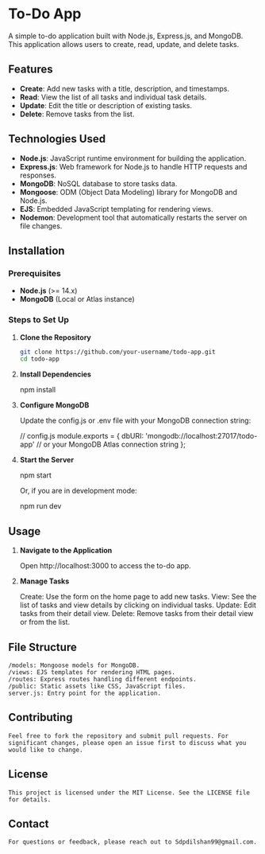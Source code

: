 # To-Do App

A simple to-do application built with Node.js, Express.js, and MongoDB. This application allows users to create, read, update, and delete tasks.

## Features

- **Create**: Add new tasks with a title, description, and timestamps.
- **Read**: View the list of all tasks and individual task details.
- **Update**: Edit the title or description of existing tasks.
- **Delete**: Remove tasks from the list.

## Technologies Used

- **Node.js**: JavaScript runtime environment for building the application.
- **Express.js**: Web framework for Node.js to handle HTTP requests and responses.
- **MongoDB**: NoSQL database to store tasks data.
- **Mongoose**: ODM (Object Data Modeling) library for MongoDB and Node.js.
- **EJS**: Embedded JavaScript templating for rendering views.
- **Nodemon**: Development tool that automatically restarts the server on file changes.

## Installation

### Prerequisites

- **Node.js** (>= 14.x)
- **MongoDB** (Local or Atlas instance)

### Steps to Set Up

1. **Clone the Repository**

   ```bash
   git clone https://github.com/your-username/todo-app.git
   cd todo-app

2. **Install Dependencies**

    npm install

3. **Configure MongoDB**
    
    Update the config.js or .env file with your MongoDB connection string:
    
    // config.js
    module.exports = {
    dbURI: 'mongodb://localhost:27017/todo-app' // or your MongoDB Atlas connection string
    };

4. **Start the Server**

    npm start

    Or, if you are in development mode:

    npm run dev

## Usage

1. **Navigate to the Application**

    Open http://localhost:3000 to access the to-do app.

2. **Manage Tasks**

    Create: Use the form on the home page to add new tasks.
    View: See the list of tasks and view details by clicking on individual tasks.
    Update: Edit tasks from their detail view.
    Delete: Remove tasks from their detail view or from the list.

## File Structure

    /models: Mongoose models for MongoDB.
    /views: EJS templates for rendering HTML pages.
    /routes: Express routes handling different endpoints.
    /public: Static assets like CSS, JavaScript files.
    server.js: Entry point for the application.

## Contributing

    Feel free to fork the repository and submit pull requests. For significant changes, please open an issue first to discuss what you would like to change.

## License

    This project is licensed under the MIT License. See the LICENSE file for details.

## Contact

    For questions or feedback, please reach out to Sdpdilshan99@gmail.com.
